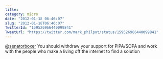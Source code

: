 ```yaml
---
title: 
category: micro
date: "2012-01-18 06:46:07"
slug: "2012-01-18T06:46:07"
TwitterId: "159526966440099841"
TweetUrl: "https://twitter.com/mark_philpot/status/159526966440099841"
---
```


[@senatorboxer](https://twitter.com/senatorboxer) You should withdraw your
support for PIPA/SOPA and work with the people who make a living off the
internet to find a solution
